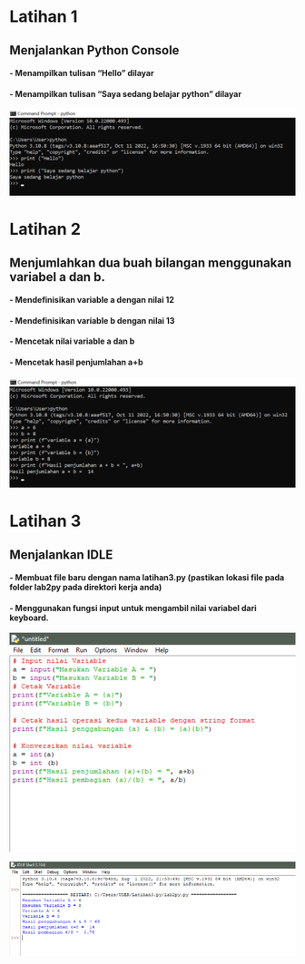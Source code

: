 # Latihan 1
## Menjalankan Python Console
#### - Menampilkan tulisan “Hello” dilayar
#### - Menampilkan tulisan “Saya sedang belajar python” dilayar
![Gambar1](gambar/pict1.png)

# Latihan 2
## Menjumlahkan dua buah bilangan menggunakan variabel a dan b.
#### - Mendefinisikan variable a dengan nilai 12
#### - Mendefinisikan variable b dengan nilai 13
#### - Mencetak nilai variable a dan b
#### - Mencetak hasil penjumlahan a+b
![Gambar1](gambar/pict2.png)

# Latihan 3
## Menjalankan IDLE
#### - Membuat file baru dengan nama latihan3.py (pastikan lokasi file pada folder lab2py pada direktori kerja anda)
#### - Menggunakan fungsi input untuk mengambil nilai variabel dari keyboard.
![Gambar1](gambar/pic3.png)

![Gambar1](gambar/pic4.png)

